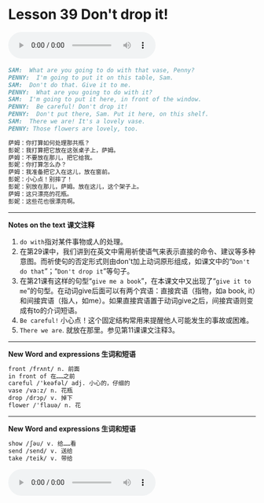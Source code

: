 # Lesson 39 Don't drop it!

​<audio id="audio" controls="" loop="loop">
    <source id="mp3" src="https://online1.tingclass.net/lesson/shi0529/0000/16/39.mp3"> 
</audio>


```markdown
SAM:  What are you going to do with that vase, Penny?
PENNY:  I'm going to put it on this table, Sam.
SAM:  Don't do that. Give it to me.
PENNY:  What are you going to do with it?
SAM:  I'm going to put it here, in front of the window.
PENNY:  Be careful! Don't drop it!
PENNY:  Don't put there, Sam. Put it here, on this shelf.
SAM:  There we are! It's a lovely vase.
PENNY: Those flowers are lovely, too.

萨姆：你打算如何处理那共瓶？
彭妮：我打算把它放在这张桌子上，萨姆。
萨姆：不要放在那儿，把它给我。
彭妮：你打算怎么办？
萨姆：我准备把它入在这儿，放在窗前。
彭妮：小心点！别摔了！
彭妮：别放在那儿，萨姆。放在这儿，这个架子上。
萨姆：这只漂亮的花瓶。
彭妮：这些花也很漂亮啊。
```

------------
**Notes on the text 课文注释**
1. `do with`指对某件事物或人的处理。
2. 在第29课中，我们讲到在英文中需用祈使语气来表示直接的命令、建议等多种意图。而祈使句的否定形式则由don't加上动词原形组成，如课文中的“`Don't do that`”；“`Don't drop it`”等句子。
3. 在第21课有这样的句型“`give me a book`”，在本课文中又出现了“`give it to me`”的句型。在动词give后面可以有两个宾语：直接宾语（指物，如a book, it）和间接宾语（指人，如me）。如果直接宾语置于动词give之后，间接宾语则变成有to的介词短语。
4. `Be careful!` 小心点！这个固定结构常用来提醒他人可能发生的事故或困难。
5. `There we are`. 就放在那里。参见第11课课文注释3。

-------------
**New Word and expressions 生词和短语**
```markdown
front /frʌnt/ n. 前面	
in front of 在……之前	
careful /'keəfəl/ adj. 小心的，仔细的	
vase /va:z/ n. 花瓶
drop /drɔp/ v. 掉下
flower /'flauə/ n. 花
```

-------------
**New Word and expressions 生词和短语**
```markdown
show /ʃəu/ v. 给……看	
send /send/ v. 送给
take /teik/ v. 带给
```

<audio id="audio" controls="" loop="loop">
    <source id="mp3" src="https://i.xiao84.com/en-nce/1mp3-en/lesson40.mp3">
</audio>
